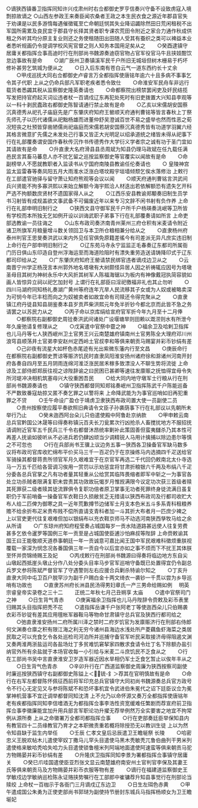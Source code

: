 <!-- { "loadSidebar": true } -->
○谪狭西镇番卫指挥同知许兴戍肃州时右佥都御史罗亨信奏兴守备不设致虏寇入境剽掠故谪之
○山西左参政王来奏臣闻农桑者王政之本生民衣食之源近年郡县官失于劝课是以民多游惰每遇催徵辄至亡命朝廷悯其失业降诏蠲除然田日荒闲租税不出军国所需累及良民宜于郡县守长择其贤者职专课农荒田令附近之家合力通作秋成供租之外听其均分原主复业则还之务使租随田出田随人受其有蚕织之类可以裨益本业者悉听规画仍令提调学校风宪官督之则人知务本国用足矣从之
　　○癸酉逮镇守居庸关都指挥佥事高迪时行在刑部尚书魏源奏迪窃官物占官军役官马牛且挟妓酣饮怠边事故有是命
　　○湖广辰州卫奏镇溪军民千户所旧无城垣但树木栅易于朽坏修补甚劳乞筑城为便从之
　　○日入后东南有苍白云气一道东西约长十丈余
　　○甲戌巡抚大同右佥都御史卢睿言万全都指挥使唐铭年逾六十且多病不事事乞令其子代职  上从之仍命兵部凡军职老疾者悉令致仕
　　○命淮安军民舟车非远行载货者悉蠲其税从监察御史隆英奏请也
　　○命都察院出榜禁罢闲吏及奸民结揽写发把持官府起灭词讼违者杖一百谪戍辽东再犯处死时有旧吏拨置大兴知县李观等以一科十剥民蠹政右都御史陈智请通行禁止故有是命
　　○乙亥以宋儒胡安国蔡沉真德秀从祀孔子庙庭先是广东肇庆府知府王罃顺天府通判曹铭等皆言春秋上丁祭先师孔子以历代诸儒从祀黜杨雄而进董仲舒吴澄诚百世不易之盛举也然而性恶之荀况短丧之杜预皆穿凿陋儒尚祀庙庭而宋儒若胡安国蔡沉真德秀皆有功道学羽翼六经其格言微意扩先儒之未发处己行事又皆正大光明足以绍承道统之绪皆未得从祀事下行在礼部覆奏谓安国作春秋传沉作书传德秀作大学衍义学者宗之诚有功于圣门宜如其请故有是命
　　○升直隶大名府滑县县丞周斌为知县仍理马政斌在任九载任满邑民言其畜马蕃息人亦不扰乞留之巡按监察御史等官覆实以闻故有是命
　　○命副榜举人不愿就教职者入监读书从宁国府南陵县教谕任伦奏请也
　　○  皇陵神宫监太监雷春等奏凤阳五月大雨淮水泛涨白塔坟殿宇垣墙倾颓乞俟水落修治  上敕行在工部遣官驰驿与留守萧让知府熊观等会议以闻
　　○顺天府通判曹铭言洪武间兵兴贤能不拘多寡洪熙以来始立解额今海宇熙洽人材迭出若依解额恐有遗失乞开科严选不拘额数庶贤材不遗国家得人从之
　　○江西乐安县教谕郑颙奏旧制生员学书习射皆有成规盖欲文事武备不可偏废近年以来专习文辞不闲书射有负作养  上命行在礼部申明旧制行之
　　○狭西文县守御军民千户所千户杨瑛奏洮岷等卫所皆有学校而本所独无乞如例开设以训诲武职子弟事下行在礼部覆奏请如所言  上命吏部选教谕一员往诲之
　　○山东布政司奏济南青州莱州三府仓积有米麦请令附近诸卫所旗军月粮量增斗数关领回卫与本卫所仓粮相兼分给从之
　　○直隶杨州府泰州判官王思旻奏洪武以来内外见任官俱免原籍差徭今有司差派无异凡庶实违旧制  上命行在户部申明旧制行之
　　○辽东苑马寺永宁监监正毛春奏辽东都司所属衙门历日俱山东印造自登州浮海运至而海道险阻时有漂失重劳造送请铸降印式于辽东都司印给从之
　　○广东肇庆府知府王罃请禁民绑官违者谪戍边卫从之
　　○云南晋宁州学正杨茂言本州郭外地名塔墩有大树颇怪异居人因之祈祷辄应因号为塔墩圣母目其树为神树永乐中大风折其树军人陈福海锯以为板内有神像戴冠执简容貌如画人皆惊异立祠以祀乞加封号  上谓行在礼部臣曰淫祀徼福非礼也其止勿听
　　○四川马湖府同知杨礼奏湖广黄州等府连年亢旱人民流移其子女或为人奴或被略卖深为可悯今年已丰稔而向之为奴被卖者如故宜命有司赎还令得完聚从之
　　○直隶镇江府丹徒县知县胡鉴奏本县岁贡芦柴洪熙元年免半折钞今都北京而此皆不急之务请罢之以苏民力从之
　　○丙子命以京库绢给宣府官军折今年九月至十二月俸
　　○都察院右副都御史周铨奏洪武间诸处广设堰塘旱则田赖以溉涝则水有所泄今年久废弛请复修理从之
　　○戊寅遣中官祭中霤之神
　　○福余卫及哈剌卫指挥也儿马丹等七人狭西岷州卫土官男王兴云南楚雄府镇南州土官男陈全大理府邓川州浪穹县顺荡井土官弟李安赵州定西岭土官叔李和等俱来朝贡马赐宴并彩币钞绢有差
　　○己卯夜有流星大如杯色赤尾迹有光出紫微东藩内行至文昌
　　○庚辰命行在都察院右副都御史贾谅等赈济饥民时直隶凤阳淮安扬州诸府徐和滁诸州河南开封府各奏自四月至五月阴雨连绵河淮泛涨民居禾稼多致漂没人不聊生势将流徙  上命谅及工部侍郎郑辰往视之谅陛辞谕之曰民困已甚卿等速往发廪赈之抚恤得宜毋令失所河堤冲决相机筑塞毋兴大役重困吾民
　　○给大同内地守墩军士行粮从行在刑部尚书魏源奏请也
　　○镇守狭西都督同知郑铭奏岷州卫指挥陈武千户陈能巡备不严数致番寇劫掠又匿不奏乞罪之以警将来  上命降武能为为事官巡哨如旧再犯重罪之不贷
　　○壬午命设广盈仓于靖虏卫隶狭西布政司置大使一员副使二员
　　○贵州按察使应履平奏欲照旧典请令文臣子孙袭荫事下行在礼部议以先朝所未举行乃止
　　○癸未迤西阿台朵儿只伯遣使殿中阿鲁赴京纳款
　　○甲申敕云南总兵官黔国公沐晟等曰得奏称镇沅百夫长刀瓮累次行凶抢杀人畜搅扰地方不服招抚请调附近官军五千民兵三千令右都督沐昂统率剿补此策固善但蛮夷讎杀乃其本性可再差人抚谕如彼听从不必进兵若仍肆凶顽当少调精锐人马用计擒捕以除边患尔等慎之不可忽也
　　○行在兵部尚书王骥上议边务五事一狭西各卫操备官军缺马数多议将布政司官库收贮绵布平价买马三千一百疋仍于在京操练马内选摘四千疋送给官军骑操其都督蒋贵所领官军月久艰难宜于在京官军再选二千代回仍敕南北太仆寺选马一万五千匹给各营调习俟用一赏罚以示劝惩宜将甘肃折粮银六千两及布绢八千疋分委各总兵官掌之凡有功者量其轻重从公给赏其临阵畏缩者即军中斩之一为事官各处立功杀贼者限满复职未尝责其功效故玩愒岁月惟觊满限今议定功次获三首级者赎其死罪获二级者赎其徒流罪俱令复职功倍者原卫掌事无功者死罪终身徒流满日虽复职仍于军前哨备一操备官军衣鞋日久损敝贫乏无措请以狭西布政司及行都司收贮大布人给二匹俾为御寒之具一近年荒歉撙节边储军士月支本色米五斗多系青科租粮养赡不给余折布疋米贵布贱不偿所直请支青科者加一斗其折大布者月一匹庶少裨之  上以官吏更代往复艰难但加以银绢布以充衣鞋京师马不动选河南狭西孳牧马给之余从所请
　　○广东琼州府知府程莹奏占城国每岁一贡水陆道路甚远使人往复劳费甚多乞依令暹罗等国例三年一贡至是占城国使臣逋沙怕麻叔等陛辞  上命赍敕谕其国王曰王能敬顺天道恭事朝廷一年一贡诚意可嘉比闻王国中军民艰难科徵烦重朕视覆载一家深为悯念况各番国俱三年一贡自今以后宜亦如之事不烦而下不扰王其体朕至怀并赍锦绮赐王及妃
　　○丙戌敕行在刑部尚书魏源曰得奏将临边地方东自尖山墩起西抵崖头墩止分作八处分委头目率马步官军巡哨守备既已处置得宜仍令副总兵罗文参将陈斌严督官军了守遇警则左右应援合兵剿杀特谕尔知之
　　○丁亥升直隶大同中屯卫百户脱罕沙为副千户赐白金十两文绮衣一袭钞一千贯以尝为乡导巡哨有功故也
　　○直隶苏州府长洲县民汤得男妇章氏一产三男命给赐如例
　明英宗睿皇帝实录卷之三十二
　　正统二年秋七月己丑朔享  太庙
　　○遣中官祭司门之神
　　○日生背气青赤
　　○庚寅福余卫指挥也儿马丹陛辞令赍敕及彩币表里归赐其头目指挥把秃不花
　　○遣指挥岳谦千户张阿老丁等使迤西朵儿只伯赐袭衣彩币钞锭有差其应用氊帐军器鞍马等物命甘肃镇守总兵官及狭西行都司给之
　　○弛直隶淮安扬州二府所属川泽之禁时二府岁饥官为发廪赈济行在刑部右侍郎何文渊奏仓廪之积有限江海之利无穷今诸州县海边水浅处所产菱藕鱼虾海菜之类居民取之可以充食乞令各处巡检司河泊所并巡捕守备官军听民采取接济毋得阻遏文渊又奏两淮两浙盐运司各盐场灶丁多贫难饥窘挈家四散求食请令灶丁名下除额办盐引纳官外所有余盐就于本场官收每一小引给与米麦二斗庶饥民不乏食从之
　　○行在工部尚书吴中言直隶淮安卫岁造军器近因水旱相仍军士乏食乞暂止以俟年丰从之
　　○日生背气色青赤
　　○辛卯升行在广西道监察御史周廉为狭西按察司副使时廉巡按狭西镇守右副都御史陈镒上＜锍-釒＞荐其在官明慎故有是命
　　○命行在右军左都督陈怀佩征西前将军印充总兵官镇守大同初尚书魏源奏总兵官方政号令不行心无定见又与参将陈斌不和恐坏事机宜令武进伯朱冕代之诏下廷臣议佥为冕掌神机营事不宜迁调举都督同知沈清  上不允乃以命怀源又奏万全都指挥使唐铭年老有疾都指挥同知李信嗜酒无为都指挥佥事李浩性资宽缓难任繁剧而荐宣府前卫指挥佥事李徽廉能宜加升用兵部言军职论功升擢无荐举例然万全实要害之地宜不拘常例从源所奏  上从之命徽署万全都司都指挥佥事
　　○行在吏部奏廷臣举保知县内有教官四十二员缘教官乃育才之本职微责重若概将除授恐无以教训生徒  上以为然令知县缺于监生内举任
　　○壬辰  仁孝文皇后忌辰遣卫王瞻埏祭  长陵
　　○哈密忠义王脱欢帖木儿遣使宰奴丁撒马儿罕头目遣使马黑木秃敏秃兀鲁伯曲列干男米列遣使格来敏哈秃哈失哈力头目遣使锁鲁檀米列阿端地面遣使阿速蛮等俱来朝贡马驼方物赐晏并彩币钞绢有差
　　○升隆庆卫指挥同知李景为署都指挥佥事镇守居庸关
　　○癸巳爪哇国遣使臣亚烈张文显云南楚雄府南安州土官判官李保及其妻王氏等俱来朝贡马及方物赐晏并彩币衣服等物有差
　　○谪行在福建道监察御史王学敏戍边学敏纳巡检陈永证赂挟势嘱行在工部郎中崔镛荐升知县事觉行在刑部论当赎绞  上命杖一百枷示于各衙门三月谪戍辽东边卫
　　○日生左珥色赤黄
　　○甲午遣成国公朱勇为正使吏部尚书郭琎为副使持节册封东城兵马指挥杨顺女为卫王瞻埏妃
